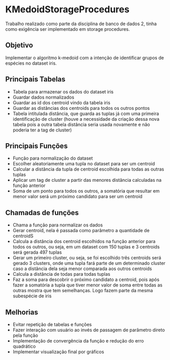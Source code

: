 # KMedoidStorageProcedures
 
 Trabalho realizado como parte da disciplina de banco de dados 2, tinha como exigência ser implementado em storage procedures.
 
## Objetivo

 Implementar o algoritmo k-medoid com a intenção de identificar grupos de espécies no dataset iris.
 
## Principais Tabelas
* Tabela para armazenar os dados do dataset iris
* Guardar dados normalizados
* Guardar as id dos centroid vindo da tabela iris
* Guardar as distâncias dos centroids para todos os outros pontos
* Tabela intitulada distância, que guarda as tuplas já com uma primeira identificação de cluster (houve a necessidade da criação dessa nova tabela pois a outra tabela distância seria usada novamente e não poderia ter a tag de cluster)

## Principais Funções
* Função para normalização do dataset
* Escolher aleatoriamente uma tupla no dataset para ser um centroid
* Calcular a distância da tupla de centroid escolhida para todas as outras tuplas
* Aplicar um tag de cluster a partir das menores distância calculadas na função anterior
* Soma de um ponto para todos os outros, a somatória que resultar em menor valor será um próximo candidato para ser um centroid

## Chamadas de funções
* Chama a função para normalizar os dados
* Gerar centroid, nela é passada como parâmetro a quantidade de centroidS
* Calcula a distância dos centroid escolhidos na função anterior para todos os outros, ou seja, em um dataset com 150 tuplas e 3 centroids será gerada 497 tuplas
* Gerar um primeiro cluster, ou seja, se foi escolhido três centroids será gerado 3 clusters, onde uma tupla fará parte de um determinado cluster caso a distância dela seja menor comparada aos outros centroids
* Calcula a distância de todas para todas tuplas
* Faz a soma para descobrir o próximo candidato a centroid, pois após fazer a somatória a tupla que tiver menor valor de soma entre todas as outras mostra que tem semelhanças. Logo fazem parte da mesma subespécie de iris

## Melhorias
* Evitar repetição de tabelas e funções
* Fazer interação com usuário ao invés de passagem de parâmetro direto pela função
* Implementação de convergência da função e redução do erro quadrático
* Implementar visualização final por gráficos

